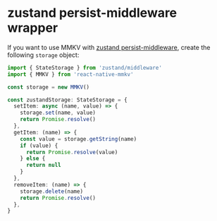 
# zustand persist-middleware wrapper

If you want to use MMKV with [zustand persist-middleware](https://github.com/pmndrs/zustand#persist-middleware), create the following `storage` object:

```ts
import { StateStorage } from 'zustand/middleware'
import { MMKV } from 'react-native-mmkv'

const storage = new MMKV()

const zustandStorage: StateStorage = {
  setItem: async (name, value) => {
    storage.set(name, value)
    return Promise.resolve()
  },
  getItem: (name) => {
    const value = storage.getString(name)
    if (value) {
      return Promise.resolve(value)
    } else {
      return null
    }
  },
  removeItem: (name) => {
    storage.delete(name)
    return Promise.resolve()
  },
}
```